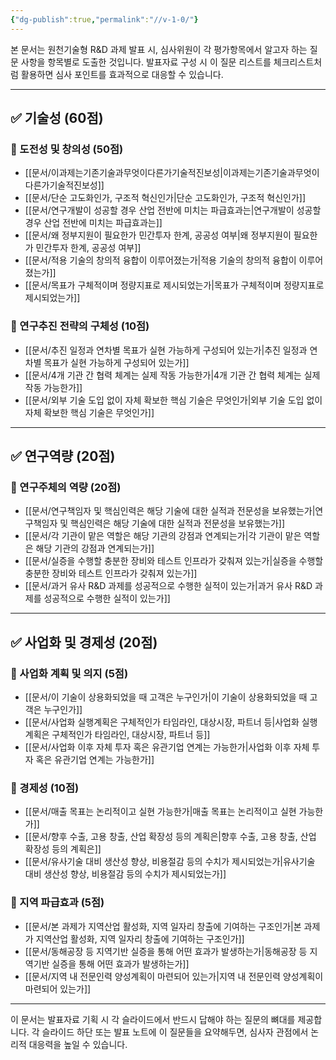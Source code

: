```yaml
---
{"dg-publish":true,"permalink":"//v-1-0/"}
---
```




본 문서는 원천기술형 R&D 과제 발표 시, 심사위원이 각 평가항목에서 알고자 하는 질문 사항을 항목별로 도출한 것입니다. 발표자료 구성 시 이 질문 리스트를 체크리스트처럼 활용하면 심사 포인트를 효과적으로 대응할 수 있습니다.

---

## ✅ 기술성 (60점)

### 🔹 도전성 및 창의성 (50점)
- [[문서/이과제는기존기술과무엇이다른가기술적진보성\|이과제는기존기술과무엇이다른가기술적진보성]] 
- [[문서/단순 고도화인가, 구조적 혁신인가\|단순 고도화인가, 구조적 혁신인가]] 
- [[문서/연구개발이 성공할 경우 산업 전반에 미치는 파급효과는\|연구개발이 성공할 경우 산업 전반에 미치는 파급효과는]] 
- [[문서/왜 정부지원이 필요한가 민간투자 한계, 공공성 여부\|왜 정부지원이 필요한가 민간투자 한계, 공공성 여부]]  
- [[문서/적용 기술의 창의적 융합이 이루어졌는가\|적용 기술의 창의적 융합이 이루어졌는가]] 
- [[문서/목표가 구체적이며 정량지표로 제시되었는가\|목표가 구체적이며 정량지표로 제시되었는가]] 

### 🔹 연구추진 전략의 구체성 (10점)
- [[문서/추진 일정과 연차별 목표가 실현 가능하게 구성되어 있는가\|추진 일정과 연차별 목표가 실현 가능하게 구성되어 있는가]] 
- [[문서/4개 기관 간 협력 체계는 실제 작동 가능한가\|4개 기관 간 협력 체계는 실제 작동 가능한가]] 
- [[문서/외부 기술 도입 없이 자체 확보한 핵심 기술은 무엇인가\|외부 기술 도입 없이 자체 확보한 핵심 기술은 무엇인가]] 

---

## ✅ 연구역량 (20점)

### 🔹 연구주체의 역량 (20점)
- [[문서/연구책임자 및 핵심인력은 해당 기술에 대한 실적과 전문성을 보유했는가\|연구책임자 및 핵심인력은 해당 기술에 대한 실적과 전문성을 보유했는가]] 
- [[문서/각 기관이 맡은 역할은 해당 기관의 강점과 연계되는가\|각 기관이 맡은 역할은 해당 기관의 강점과 연계되는가]]
- [[문서/실증을 수행할 충분한 장비와 테스트 인프라가 갖춰져 있는가\|실증을 수행할 충분한 장비와 테스트 인프라가 갖춰져 있는가]] 
- [[문서/과거 유사 R&D 과제를 성공적으로 수행한 실적이 있는가\|과거 유사 R&D 과제를 성공적으로 수행한 실적이 있는가]]

---

## ✅ 사업화 및 경제성 (20점)

### 🔹 사업화 계획 및 의지 (5점)
- [[문서/이 기술이 상용화되었을 때 고객은 누구인가\|이 기술이 상용화되었을 때 고객은 누구인가]]
- [[문서/사업화 실행계획은 구체적인가 타임라인, 대상시장, 파트너 등\|사업화 실행계획은 구체적인가 타임라인, 대상시장, 파트너 등]]
- [[문서/사업화 이후 자체 투자 혹은 유관기업 연계는 가능한가\|사업화 이후 자체 투자 혹은 유관기업 연계는 가능한가]]

### 🔹 경제성 (10점)
- [[문서/매출 목표는 논리적이고 실현 가능한가\|매출 목표는 논리적이고 실현 가능한가]]
- [[문서/향후 수출, 고용 창출, 산업 확장성 등의 계획은\|향후 수출, 고용 창출, 산업 확장성 등의 계획은]]
- [[문서/유사기술 대비 생산성 향상, 비용절감 등의 수치가 제시되었는가\|유사기술 대비 생산성 향상, 비용절감 등의 수치가 제시되었는가]]

### 🔹 지역 파급효과 (5점)
- [[문서/본 과제가 지역산업 활성화, 지역 일자리 창출에 기여하는 구조인가\|본 과제가 지역산업 활성화, 지역 일자리 창출에 기여하는 구조인가]]
- [[문서/동해공장 등 지역기반 실증을 통해 어떤 효과가 발생하는가\|동해공장 등 지역기반 실증을 통해 어떤 효과가 발생하는가]] 
- [[문서/지역 내 전문인력 양성계획이 마련되어 있는가\|지역 내 전문인력 양성계획이 마련되어 있는가]]

---

이 문서는 발표자료 기획 시 각 슬라이드에서 반드시 답해야 하는 질문의 뼈대를 제공합니다. 각 슬라이드 하단 또는 발표 노트에 이 질문들을 요약해두면, 심사자 관점에서 논리적 대응력을 높일 수 있습니다.

